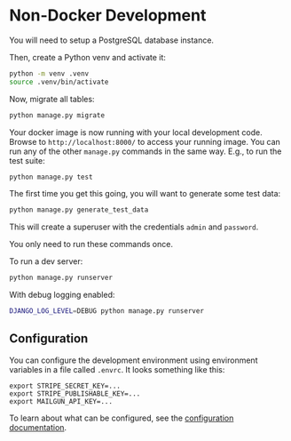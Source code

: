 # Non-Docker Development

You will need to setup a PostgreSQL database instance.

Then, create a Python venv and activate it:

```sh
python -m venv .venv
source .venv/bin/activate
```

Now, migrate all tables:

```sh
python manage.py migrate
```

Your docker image is now running with your local development code. Browse to
`http://localhost:8000/` to access your running image. You can run any of the other
`manage.py` commands in the same way. E.g., to run the test suite:

```sh
python manage.py test
```

The first time you get this going, you will want to generate some test data:

```sh
python manage.py generate_test_data
```

This will create a superuser with the credentials `admin` and `password`.

You only need to run these commands once.

To run a dev server:

```sh
python manage.py runserver
```

With debug logging enabled:

```sh
DJANGO_LOG_LEVEL=DEBUG python manage.py runserver
```

## Configuration

You can configure the development environment using environment variables in a file
called `.envrc`. It looks something like this:

```
export STRIPE_SECRET_KEY=...
export STRIPE_PUBLISHABLE_KEY=...
export MAILGUN_API_KEY=...
```

To learn about what can be configured, see the [configuration documentation](configuration.md).
